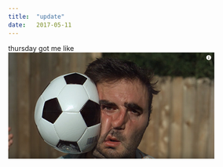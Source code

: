 ```yaml
---
title:  "update"
date:   2017-05-11
---
```

thursday got me like ![ball to the face](/assets/img/thursday.jpg)
